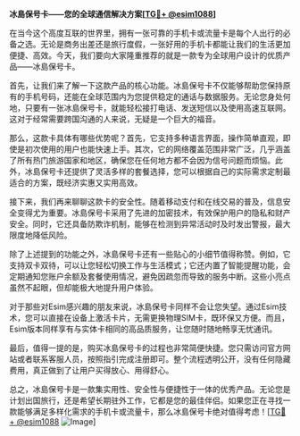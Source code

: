 **冰島保号卡——您的全球通信解决方案[[TG💪+ @esim1088](https://t.me/s/esim1088)]**

在当今这个高度互联的世界里，拥有一张可靠的手机卡或流量卡是每个人出行的必备之选。无论是商务出差还是旅行度假，一张好用的手机卡都能让我们的生活更加便捷、高效。今天，我们要向大家隆重推荐的就是一款专为全球用户设计的优质产品——冰島保号卡。

首先，让我们来了解一下这款产品的核心功能。冰島保号卡不仅能够帮助您保持原有的手机号码，还能在全球范围内为您提供稳定的通话与数据服务。无论您身处何地，只要有一张冰島保号卡，就能轻松接打电话、发送短信以及使用高速互联网。这对于经常需要跨国沟通的人来说，无疑是一个巨大的福音。

那么，这款卡具体有哪些优势呢？首先，它支持多种语言界面，操作简单直观，即使是初次使用的用户也能快速上手。其次，它的网络覆盖范围非常广泛，几乎涵盖了所有热门旅游国家和地区，确保您在任何地方都不会因为信号问题而烦恼。此外，冰島保号卡还提供了灵活多样的套餐选择，您可以根据自己的实际需求定制最适合的方案，既经济实惠又实用高效。

接下来，我们再来聊聊这款卡的安全性。随着移动支付和在线交易的普及，信息安全变得尤为重要。冰島保号卡采用了先进的加密技术，有效保护用户的隐私和财产安全。同时，它还具备防欺诈机制，能够在检测到异常活动时及时发出警报，最大限度地降低风险。

除了上述提到的功能之外，冰島保号卡还有一些贴心的小细节值得称赞。例如，它支持双卡双待，可以让您轻松切换工作与生活模式；它还内置了智能提醒功能，会定期通知您账户余额及套餐使用情况，避免因疏忽而导致的服务中断。这些小亮点虽然不起眼，但却能极大地提升用户体验。

对于那些对Esim感兴趣的朋友来说，冰島保号卡同样不会让您失望。通过Esim技术，您可以直接在设备上激活卡片，无需更换物理SIM卡，既环保又方便。而且，Esim版本同样享有与实体卡相同的高品质服务，让您随时随地畅享无忧通讯。

最后，值得一提的是，购买冰島保号卡的过程也非常简便快捷。您只需访问官方网站或者联系客服人员，按照指引完成注册即可。整个流程透明公开，没有任何隐藏费用，真正做到了让用户买得放心、用得舒心。

总之，冰島保号卡是一款集实用性、安全性与便捷性于一体的优秀产品。无论您是计划出国旅行，还是希望长期驻外工作，它都是您的最佳伴侣。如果您正在寻找一款能够满足多样化需求的手机卡或流量卡，那么冰島保号卡绝对值得考虑！[[TG💪+ @esim1088](https://t.me/s/esim1088) ![Image](https://i.postimg.cc/4NQfJmqS/Snipaste-2025-05-13-00-14-12.png)]